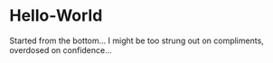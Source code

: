 # Hello-World
Started from the bottom...
I might be too strung out on compliments, overdosed on confidence...
